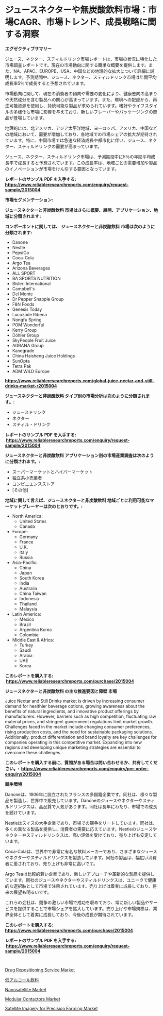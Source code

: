 <p><h1>ジュースネクターや無炭酸飲料市場：市場CAGR、市場トレンド、成長戦略に関する洞察</h1></p><p><strong>エグゼクティブサマリー</strong></p>
<p><p>ジュース、ネクター、スティルドリンク市場レポートは、市場の状況に特化した市場調査レポートです。現在の市場動向に関する簡単な概要を提供します。また、NA、APAC、EUROPE、USA、中国などの地理的な拡大について詳細に説明します。予測期間中、ジュース、ネクター、スティルドリンク市場は年間平均成長率5％で成長すると予想されています。</p><p>市場動向に関して、現在の消費者の傾向や需要の変化により、健康志向の高まりや天然成分を含む製品への関心が高まっています。また、環境への配慮から、再生可能資源を使用し、持続可能な製品が求められています。嗜好やライフスタイルの多様化も市場に影響を与えており、新しいフレーバーやパッケージングの商品が登場しています。</p><p>地理的には、北アメリカ、アジア太平洋地域、ヨーロッパ、アメリカ、中国などの地域において、需要が増加しており、各地域での市場シェアの拡大が期待されています。特に、中国市場では急速な経済成長や都市化に伴い、ジュース、ネクター、スティルドリンクの需要が高まっています。</p><p>ジュース、ネクター、スティルドリンク市場は、予測期間中に5％の年間平均成長率で成長すると予想されています。この成長率は、地域ごとの需要増加や製品のイノベーションが市場をけん引する要因となっています。</p></p>
<p><strong>レポートのサンプル PDF を入手する: <a href="https://www.reliableresearchreports.com/enquiry/request-sample/2015004">https://www.reliableresearchreports.com/enquiry/request-sample/2015004</a></strong></p>
<p><strong>市場セグメンテーション:</strong></p>
<p><strong> ジュースネクターと非炭酸飲料 市場はさらに概要、展開、アプリケーション、地域に分類されます :</strong></p>
<p><strong>コンポーネントに関しては、 ジュースネクターと非炭酸飲料 市場は次のように分類されます: &nbsp;</strong></p>
<p><ul><li>Danone</li><li>Nestle</li><li>PepsiCo</li><li>Coca-Cola</li><li>Argo Tea</li><li>Arizona Beverages</li><li>ALL SPORT</li><li>BA SPORTS NUTRITION</li><li>Bisleri International</li><li>Campbell's</li><li>Del Monte</li><li>Dr Pepper Snapple Group</li><li>F&N Foods</li><li>Genesis Today</li><li>Lucozade Ribena</li><li>Nongfu Spring</li><li>POM Wonderful</li><li>Kerry Group</li><li>Döhler Group</li><li>SkyPeople Fruit Juice</li><li>AGRANA Group</li><li>Kanegrade</li><li>China Haisheng Juice Holdings</li><li>SunOpta</li><li>Tetra Pak</li><li>ADM WILD Europe</li></ul></p>
<p><strong><a href="https://www.reliableresearchreports.com/global-juice-nectar-and-still-drinks-market-r2015004">https://www.reliableresearchreports.com/global-juice-nectar-and-still-drinks-market-r2015004</a></strong></p>
<p><strong> ジュースネクターと非炭酸飲料 タイプ別の市場分析は次のように分類されます。:</strong></p>
<p><ul><li>ジュースドリンク</li><li>ネクター</li><li>スティル・ドリンク</li></ul></p>
<p><strong>レポートのサンプル PDF を入手する: &nbsp;<a href="https://www.reliableresearchreports.com/enquiry/request-sample/2015004">https://www.reliableresearchreports.com/enquiry/request-sample/2015004</a></strong></p>
<p><strong> ジュースネクターと非炭酸飲料 アプリケーション別の市場産業調査は次のように分類されます。:</strong></p>
<p><ul><li>スーパーマーケットとハイパーマーケット</li><li>独立系小売業者</li><li>コンビニエンスストア</li><li>[その他]</li></ul></p>
<p><strong>地域に関して言えば、ジュースネクターと非炭酸飲料 地域ごとに利用可能なマーケットプレーヤーは次のとおりです。:</strong></p>
<p><ul>
    <li>
        North America:
        <ul>
            <li>United States</li>
            <li>Canada</li>
        </ul>
    </li>
    <li>
        Europe:
        <ul>
            <li>Germany</li>
            <li>France</li>
            <li>U.K.</li>
            <li>Italy</li>
            <li>Russia</li>
        </ul>
    </li>
    <li>
        Asia-Pacific:
        <ul>
            <li>China</li>
            <li>Japan</li>
            <li>South Korea</li>
            <li>India</li>
            <li>Australia</li>
            <li>China Taiwan</li>
            <li>Indonesia</li>
            <li>Thailand</li>
            <li>Malaysia</li>
        </ul>
    </li>
    <li>
        Latin America:
        <ul>
            <li>Mexico</li>
            <li>Brazil</li>
            <li>Argentina Korea</li>
            <li>Colombia</li>
        </ul>
    </li>
    <li>
        Middle East & Africa:
        <ul>
            <li>Turkey</li>
            <li>Saudi</li>
            <li>Arabia</li>
            <li>UAE</li>
            <li>Korea</li>
        </ul>
    </li>
    </ul></p>
<p><strong>このレポートを購入する: &nbsp;<a href="https://www.reliableresearchreports.com/purchase/2015004">https://www.reliableresearchreports.com/purchase/2015004</a></strong></p>
<p><strong>ジュースネクターと非炭酸飲料 の主な推進要因と障壁 市場</strong></p>
<p><p>Juice Nectar and Still Drinks market is driven by increasing consumer demand for healthier beverage options, growing awareness about the benefits of natural ingredients, and innovative product offerings by manufacturers. However, barriers such as high competition, fluctuating raw material prices, and stringent government regulations limit market growth. Challenges faced in the market include changing consumer preferences, rising production costs, and the need for sustainable packaging solutions. Additionally, product differentiation and brand loyalty are key challenges for companies operating in this competitive market. Expanding into new regions and developing unique marketing strategies are essential to overcome these challenges.</p></p>
<p><strong>このレポートを購入する前に、質問がある場合は問い合わせるか、共有してください。:&nbsp; <a href="https://www.reliableresearchreports.com/enquiry/pre-order-enquiry/2015004">https://www.reliableresearchreports.com/enquiry/pre-order-enquiry/2015004</a></strong></p>
<p><strong>競争環境</strong></p>
<p><p>Danoneは、1906年に設立されたフランスの多国籍企業です。同社は、様々な製品を製造し、世界中で販売しています。Danoneのジュースやネクターやスティルドリンクスは、高品質で人気があります。同社は長年にわたり、市場での成長を続けています。</p><p>Nestleはスイスの大手企業であり、市場での競争をリードしています。同社は、多くの異なる製品を提供し、消費者の需要に応えています。Nestleのジュースやネクターやスティルドリンクスは、高い評価を受けており、売り上げも安定しています。</p><p>Coca-Colaは、世界中で非常に有名な飲料メーカーであり、さまざまなジュースやネクターやスティルドリンクスを製造しています。同社の製品は、幅広い消費者に愛されており、売り上げも非常に高いです。</p><p>Argo Teaは比較的若い企業であり、新しいアプローチや革新的な製品を提供しています。同社のジュースやネクターやスティルドリンクスは、ユニークで健康的な選択肢として市場で注目されています。売り上げは着実に成長しており、将来の展望も明るいです。</p><p>これらの会社は、競争の激しい市場で成功を収めており、常に新しい製品やサービスを提供することで市場シェアを拡大しています。売り上げや市場規模は、業界全体として着実に成長しており、今後の成長が期待されています。</p></p>
<p><strong>このレポートを購入する: &nbsp; <a href="https://www.reliableresearchreports.com/purchase/2015004">https://www.reliableresearchreports.com/purchase/2015004</a></strong></p>
<p><strong>レポートのサンプル PDF を入手する: &nbsp;<a href="https://www.reliableresearchreports.com/enquiry/request-sample/2015004">https://www.reliableresearchreports.com/enquiry/request-sample/2015004</a></strong><strong></strong></p>
<p>&nbsp;</p>
<p><p><a href="https://github.com/markusgodoy/Market-Research-Report-List-3/blob/main/drug-repositioning-service-market.md">Drug Repositioning Service Market</a></p><p><a href="https://github.com/roulaayoub-saad/Market-Research-Report-List-1/blob/main/411353855803.md">低アルコール飲料</a></p><p><a href="https://www.linkedin.com/pulse/nanosatellite-market-outlook-industry-overview-forecast-2024-or9tf?trackingId=pDpp2QtQSgRiO844%2B7HKuQ%3D%3D">Nanosatellite Market</a></p><p><a href="https://www.linkedin.com/pulse/analyzing-modular-contactors-market-global-industry-perspective-htkif?trackingId=MW%2F1ETnJNwO7XXvkrBCzUg%3D%3D">Modular Contactors Market</a></p><p><a href="https://github.com/luckyshygirl/Market-Research-Report-List-4/blob/main/satellite-imagery-for-precision-farming-market.md">Satellite Imagery for Precision Farming Market</a></p></p>